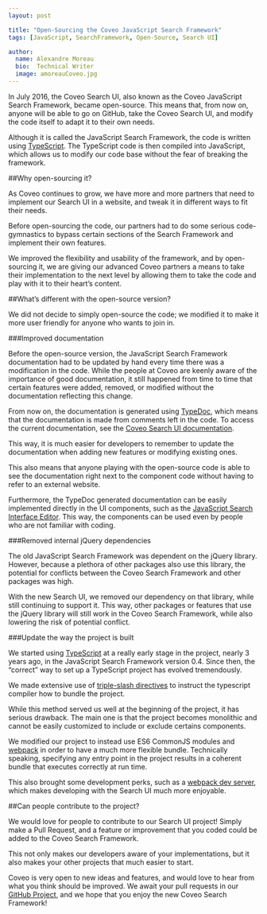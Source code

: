```yaml
---
layout: post

title: "Open-Sourcing the Coveo JavaScript Search Framework"
tags: [JavaScript, SearchFramework, Open-Source, Search UI]

author:
  name: Alexandre Moreau
  bio:  Technical Writer
  image: amoreauCoveo.jpg
---
```


In July 2016, the Coveo Search UI, also known as the Coveo JavaScript Search Framework, became open-source. This means that, from now on, anyone will be able to go on GitHub, take the Coveo Search UI, and modify the code itself to adapt it to their own needs.
<!-- more -->

Although it is called the JavaScript Search Framework, the code is written using [TypeScript](http://www.typescriptlang.org/). The TypeScript code is then compiled into JavaScript, which allows us to modify our code base without the fear of breaking the framework.

##Why open-sourcing it?

As Coveo continues to grow, we have more and more partners that need to implement our Search UI in a website, and tweak it in different ways to fit their needs.

Before open-sourcing the code, our partners had to do some serious code-gymnastics to bypass certain sections of the Search Framework and implement their own features.

We improved the flexibility and usability of the framework, and by open-sourcing it, we are giving our advanced Coveo partners a means to take their implementation to the next level by allowing them to take the code and play with it to their heart’s content.

##What’s different with the open-source version?

We did not decide to simply open-source the code; we modified it to make it more user friendly for anyone who wants to join in.

###Improved documentation

Before the open-source version, the JavaScript Search Framework documentation had to be updated by hand every time there was a modification in the code. While the people at Coveo are keenly aware of the importance of good documentation, it still happened from time to time that certain features were added, removed, or modified without the documentation reflecting this change.

From now on, the documentation is generated using [TypeDoc](https://github.com/TypeStrong/typedoc/), which means that the documentation is made from comments left in the code. To access the current documentation, see the [Coveo Search UI documentation](https://coveo.github.io/search-ui/).

This way, it is much easier for developers to remember to update the documentation when adding new features or modifying existing ones.

This also means that anyone playing with the open-source code is able to see the documentation right next to the component code without having to refer to an external website.

Furthermore, the TypeDoc generated documentation can be easily implemented directly in the UI components, such as the [JavaScript Search Interface Editor](http://www.coveo.com/go?dest=cloudhelp&lcid=9&context=230). This way, the components can be used even by people who are not familiar with coding.

###Removed internal jQuery dependencies

The old JavaScript Search Framework was dependent on the jQuery library. However, because a plethora of other packages also use this library, the potential for conflicts between the Coveo Search Framework and other packages was high.

With the new Search UI, we removed our dependency on that library, while still continuing to support it. This way, other packages or features that use the jQuery library will still work in the Coveo Search Framework, while also lowering the risk of potential conflict.

###Update the way the project is built

We started using [TypeScript](http://www.typescriptlang.org/) at a really early stage in the project, nearly 3 years ago, in the JavaScript Search Framework version 0.4. Since then, the “correct” way to set up a TypeScript project has evolved tremendously.

We made extensive use of [triple-slash directives](https://www.typescriptlang.org/docs/handbook/triple-slash-directives.html) to instruct the typescript compiler how to bundle the project.

While this method served us well at the beginning of the project, it has serious drawback. The main one is that the project becomes monolithic and cannot be easily customized to include or exclude certains components.

We modified our project to instead use ES6 CommonJS modules and [webpack](https://webpack.github.io/) in order to have a much more flexible bundle. Technically speaking, specifying any entry point in the project results in a coherent bundle that executes correctly at run time.

This also brought some development perks, such as a [webpack dev server](https://webpack.github.io/docs/webpack-dev-server.html), which makes developing with the Search UI much more enjoyable.

##Can people contribute to the project?

We would love for people to contribute to our Search UI project! Simply make a Pull Request, and a feature or improvement that you coded could be added to the Coveo Search Framework.

This not only makes our developers aware of your implementations, but it also makes your other projects that much easier to start.

Coveo is very open to new ideas and features, and would love to hear from what you think should be improved. We await your pull requests in our [GitHub Project](https://github.com/coveo/search-ui), and we hope that you enjoy the new Coveo Search Framework!

